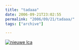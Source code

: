```yaml
---
title: "tadaaa"
date: 2006-09-21T23:02:55
permalink: "2006/09/21/tadaaa/"
tags: ["archive"]

---
```

[![nieuwe lca](http://shop.lomography.com/lca+/header2a.jpg "nieuwe lca")](http://shop.lomography.com/lca+/index.html "http://shop.lomography.com/lca+/index.html")

